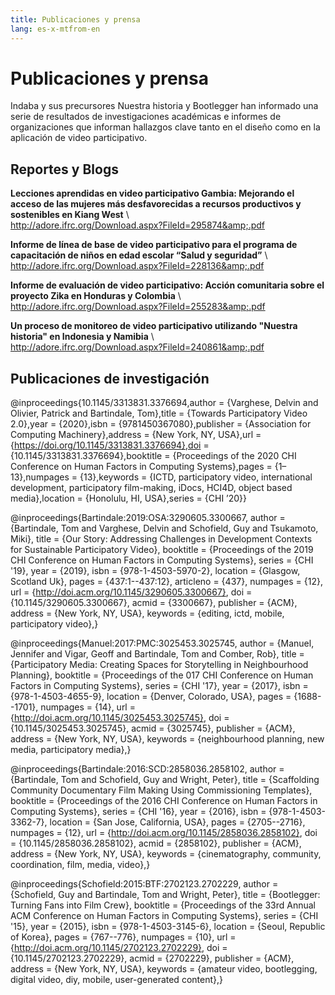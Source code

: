 ```yaml
---
title: Publicaciones y prensa
lang: es-x-mtfrom-en
---
```

# Publicaciones y prensa  

<ClientOnly> 

<Leader> 

 Indaba y sus precursores Nuestra historia y Bootlegger han informado una serie de resultados de investigaciones académicas e informes de organizaciones que informan hallazgos clave tanto en el diseño como en la aplicación de video participativo.  

</Leader> 

</ClientOnly> 

## Reportes y Blogs  

 <strong>Lecciones aprendidas en video participativo Gambia: Mejorando el acceso de las mujeres más desfavorecidas a recursos productivos y sostenibles en Kiang West</strong> \  
 <a href="http://adore.ifrc.org/Download.aspx?FileId=295874&amp;.pdf">http://adore.ifrc.org/Download.aspx?FileId=295874&amp;.pdf</a>  

 <strong>Informe de línea de base de video participativo para el programa de capacitación de niños en edad escolar “Salud y seguridad”</strong> \  
 <a href="http://adore.ifrc.org/Download.aspx?FileId=228136&amp;.pdf">http://adore.ifrc.org/Download.aspx?FileId=228136&amp;.pdf</a>  

 <strong>Informe de evaluación de video participativo: Acción comunitaria sobre el proyecto Zika en Honduras y Colombia</strong> \  
 <a href="http://adore.ifrc.org/Download.aspx?FileId=255283&amp;.pdf">http://adore.ifrc.org/Download.aspx?FileId=255283&amp;.pdf</a>  

 <strong>Un proceso de monitoreo de video participativo utilizando &quot;Nuestra historia&quot; en Indonesia y Namibia</strong> \  
 <a href="http://adore.ifrc.org/Download.aspx?FileId=240861&amp;.pdf">http://adore.ifrc.org/Download.aspx?FileId=240861&amp;.pdf</a>  

## Publicaciones de investigación  

<ClientOnly> 

<Citation> 

@inproceedings{10.1145/3313831.3376694,author = {Varghese, Delvin and Olivier, Patrick and Bartindale, Tom},title = {Towards Participatory Video 2.0},year = {2020},isbn = {9781450367080},publisher = {Association for Computing Machinery},address = {New York, NY, USA},url = {https://doi.org/10.1145/3313831.3376694},doi = {10.1145/3313831.3376694},booktitle = {Proceedings of the 2020 CHI Conference on Human Factors in Computing Systems},pages = {1–13},numpages = {13},keywords = {ICTD, participatory video, international development, participatory film-making, iDocs, HCI4D, object based media},location = {Honolulu, HI, USA},series = {CHI ’20}}   

</Citation> 

<Citation> 

@inproceedings{Bartindale:2019:OSA:3290605.3300667, author = {Bartindale, Tom and Varghese, Delvin and Schofield, Guy and Tsukamoto, Miki}, title = {Our Story: Addressing Challenges in Development Contexts for Sustainable Participatory Video}, booktitle = {Proceedings of the 2019 CHI Conference on Human Factors in Computing Systems}, series = {CHI '19}, year = {2019}, isbn = {978-1-4503-5970-2}, location = {Glasgow, Scotland Uk}, pages = {437:1--437:12}, articleno = {437}, numpages = {12}, url = {http://doi.acm.org/10.1145/3290605.3300667}, doi = {10.1145/3290605.3300667}, acmid = {3300667}, publisher = {ACM}, address = {New York, NY, USA}, keywords = {editing, ictd, mobile, participatory video},} 

</Citation> 

<Citation> 

@inproceedings{Manuel:2017:PMC:3025453.3025745, author = {Manuel, Jennifer and Vigar, Geoff and Bartindale, Tom and Comber, Rob}, title = {Participatory Media: Creating Spaces for Storytelling in Neighbourhood Planning}, booktitle = {Proceedings of the 017 CHI Conference on Human Factors in Computing Systems}, series = {CHI '17}, year = {2017}, isbn = {978-1-4503-4655-9}, location = {Denver, Colorado, USA}, pages = {1688--1701}, numpages = {14}, url = {http://doi.acm.org/10.1145/3025453.3025745}, doi = {10.1145/3025453.3025745}, acmid = {3025745}, publisher = {ACM}, address = {New York, NY, USA}, keywords = {neighbourhood planning, new media, participatory media},} 

</Citation> 


<Citation> 

@inproceedings{Bartindale:2016:SCD:2858036.2858102, author = {Bartindale, Tom and Schofield, Guy and Wright, Peter}, title = {Scaffolding Community Documentary Film Making Using Commissioning Templates}, booktitle = {Proceedings of the 2016 CHI Conference on Human Factors in Computing Systems}, series = {CHI '16}, year = {2016}, isbn = {978-1-4503-3362-7}, location = {San Jose, California, USA}, pages = {2705--2716}, numpages = {12}, url = {http://doi.acm.org/10.1145/2858036.2858102}, doi = {10.1145/2858036.2858102}, acmid = {2858102}, publisher = {ACM}, address = {New York, NY, USA}, keywords = {cinematography, community, coordination, film, media, video},}  

</Citation> 

<Citation> 

@inproceedings{Schofield:2015:BTF:2702123.2702229, author = {Schofield, Guy and Bartindale, Tom and Wright, Peter}, title = {Bootlegger: Turning Fans into Film Crew}, booktitle = {Proceedings of the 33rd Annual ACM Conference on Human Factors in Computing Systems}, series = {CHI '15}, year = {2015}, isbn = {978-1-4503-3145-6}, location = {Seoul, Republic of Korea}, pages = {767--776}, numpages = {10}, url = {http://doi.acm.org/10.1145/2702123.2702229}, doi = {10.1145/2702123.2702229}, acmid = {2702229}, publisher = {ACM}, address = {New York, NY, USA}, keywords = {amateur video, bootlegging, digital video, diy, mobile, user-generated content},} 

</Citation> 

</ClientOnly> 
